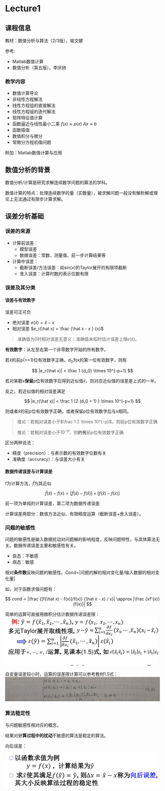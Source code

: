# Lecture1

## 课程信息

教材：数值分析与算法（2/3版），喻文健

参考:

+ Matlab数值计算
+ 数值分析（第五版），李庆扬

### 教学内容

- 数值计算导论
- 非线性方程解法
- 线性方程组的直接解法
- 线性方程组的迭代解法
- 矩阵特征值计算
- 函数逼近与线性最小二乘 $f(x) \approx p(x)$ $Ax \approx b$
- 函数插值
- 数值积分与微分
- 常微分方程初值问题

附加：Matlab数值计算与应用

## 数值分析的背景

数值分析/计算是研究求解连续数学问题的算法的学科。

数值计算的特点：处理连续数学的量（实数量），被求解问题一般没有解析解或理论上无法通过有限步计算求解。

## 误差分析基础

### 误差的来源

+ 计算前误差：
    - 模型误差
    - 数据误差：常数、测量值、前一步计算结果等
+ 计算中误差：
    - 截断误差/方法误差：如sin(x)的Taylor展开的有限项截断
    - 舍入误差：计算时数的表示位数有限

### 误差及其分类

#### 误差与有效数字
误差可正可负
- 绝对误差 $e(\hat x) = \hat x -x$
- 相对误差 $e_r(\hat x) = \frac {\hat x - x } {x}$
> 准确值为0时相对误差无意义；准确值未知时估计误差上限$\epsilon(\hat x)$。

**有效数字**：从左至右第一个非零数字开始的所有数字。

若$\hat x$的前p(>=1)位有效数字正确，$d_0$为x的第一位有效数字，则有

$$
|e_r(\hat x)| < \frac 1 {d_0} \times 10^{-p+1}
$$

若对某数x**保留**p位有效数字后得到近似值$\hat x$，则对应近似值的误差是上式的一半。

反之，若近似值的相对误差满足

$$
|e_r(\hat x)| < \frac 1 {2 (d_0 + 1) } \times 10^{-p+1}
$$

则或者$\hat x$的前p位有效数字正确，或者保留p位有效数字后与x相同。

> 推论：若相对误差小于$\frac 1 2 \times 10^{-p}$，则前p位有效数字正确  
>
> 推论：若相对误差小于$10^{-p}$，则**约有**前p位有效数字正确

区分两种说法：
- 精度（precision）：与表示数的有效数字位数有关
- 准确度（accuracy）：与误差大小有关

#### 数据传递误差与计算误差

f为计算方法，$\hat f$为其近似

$$
\hat f (\hat x) - f(x) = [\hat f(\hat x) - f(\hat x)]+[f(\hat x) - f(x)]
$$

前一项为单纯的计算误差，第二项为数据传递误差

计算误差两部分：数值方法近似、有限精度运算（截断误差+舍入误差）。

### 问题的敏感性

问题的敏感性是输入数据扰动对问题解的影响程度，反映问题特性，与具体算法无关。数据传递误差主要和敏感性有关。

+ 良态：不敏感
+ 病态：敏感

相对**条件数**反映问题的敏感性。Cond=|问题的解的相对变化量/输入数据的相对变化量|

如，对于函数求值问题有：

$$
cond = |\frac {[f(\hat x) - f(x)]/f(x)} {\hat x - x) / x}| \approx |\frac {xf'(x)}{f(x)}|
$$

简单的运算可直接用微积分估计数据传递误差限：
![](_v_images/20200220105856044_1460252201.png)

自变量误差较小时，运算的误差限计算可以参考教材1.5式：
![](_v_images/20200220134713028_1056226231.png)

### 算法稳定性

与问题敏感性相对应的概念。

结果对**计算过程中的扰动**不敏感的算法是稳定的算法。

向后误差：

![Screenshot_20200226_101822](_v_images/20200226101827173_206092570.png)